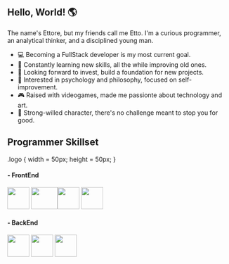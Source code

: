 ## Hello, World! :earth_americas:

The name's Ettore, but my friends call me Etto. I'm a curious programmer, an analytical thinker, and a disciplined young man.

- :computer: Becoming a FullStack developer is my most current goal.
- 🌱 Constantly learning new skills, all the while improving old ones.
- :money_with_wings: Looking forward to invest, build a foundation for new projects.
- 🤔 Interested in psychology and philosophy, focused on self-improvement. 
- :video_game: Raised with videogames, made me passionte about technology and art.
- :mount_fuji: Strong-willed character, there's no challenge meant to stop you for good.

## Programmer Skillset
.logo {
  width = 50px;
  height = 50px;
}

#### - FrontEnd
<img src="https://camo.githubusercontent.com/16f6271f57e66053caabae23a13a4e5baf678013825d37409b42d64ebc25e246/68747470733a2f2f63646e2e776f726c64766563746f726c6f676f2e636f6d2f6c6f676f732f6a6176617363726970742d312e737667" width="50" height="50"> <img src="https://camo.githubusercontent.com/ba94b350b30b9eb5458da081c5cccd98e2549f45bada8d9056579e26c26d0cb0/68747470733a2f2f63646e2e776f726c64766563746f726c6f676f2e636f6d2f6c6f676f732f68746d6c2d352e737667" width="60" height="50"><img src="https://camo.githubusercontent.com/5a540a748bef7b5a5c6b38215315abc4c40e31cb733d5f83534ffbdc00eb9e37/68747470733a2f2f63646e2e776f726c64766563746f726c6f676f2e636f6d2f6c6f676f732f6373732d352e737667" width="50" height="50">
<img src="https://download.logo.wine/logo/Bootstrap_(front-end_framework)/Bootstrap_(front-end_framework)-Logo.wine.png" width="50" height="50">

#### - BackEnd
<img class="logo" src="https://1000logos.net/wp-content/uploads/2020/09/JavaScript-Logo.png" width="50" height="50">
<img class="logo" src="https://upload.wikimedia.org/wikipedia/commons/thumb/7/7a/C_Sharp_logo.svg/1200px-C_Sharp_logo.svg.png" width="50" height="50">
<img class="logo" src="https://www.google.com/url?sa=i&url=https%3A%2F%2Fwww.pngwing.com%2Fen%2Fsearch%3Fq%3Dmicrosoft%2BAzure&psig=AOvVaw0Nlb0zgLEGYoJkcoGgQQNU&ust=1612017237034000&source=images&cd=vfe&ved=0CAIQjRxqFwoTCJCnyKquwe4CFQAAAAAdAAAAABAJ" width="50" height="50">
